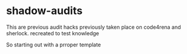 # shadow-audits
This are previous audit hacks previously taken place on code4rena and sherlock. recreated to test knowledge

So starting out with a prroper template